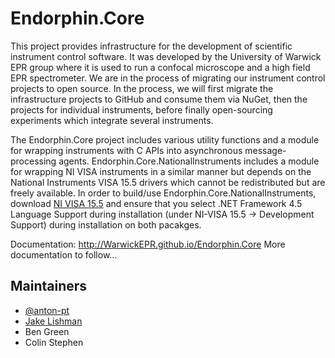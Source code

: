 # Endorphin.Core

This project provides infrastructure for the development of scientific
instrument control software. It was developed by the University of Warwick EPR
group where it is used to run a confocal microscope and a high field EPR
spectrometer. We are in the process of migrating our instrument control projects
to open source. In the process, we will first migrate the infrastructure
projects to GitHub and consume them via NuGet, then the projects for individual
instruments, before finally open-sourcing experiments which integrate several
instruments.

The Endorphin.Core project includes various utility functions and a module for
wrapping instruments with C APIs into asynchronous message-processing agents.
Endorphin.Core.NationalInstruments includes a module for wrapping NI VISA
instruments in a similar manner but depends on the National Instruments VISA
15.5 drivers which cannot be redistributed but are freely available. In order
to build/use Endorphin.Core.NationalInstruments, download [NI VISA 15.5][1]
and ensure that you select .NET Framework 4.5 Language Support during
installation (under NI-VISA 15.5 -> Development Support) during installation
on both pacakges.

Documentation: http://WarwickEPR.github.io/Endorphin.Core
More documentation to follow...

## Maintainers

- [@anton-pt](https://github.com/anton-pt)
- [Jake Lishman](https://github.com/jakelishman)
- Ben Green
- Colin Stephen

 [1]: http://www.ni.com/download/ni-visa-15.5/5846/en/
